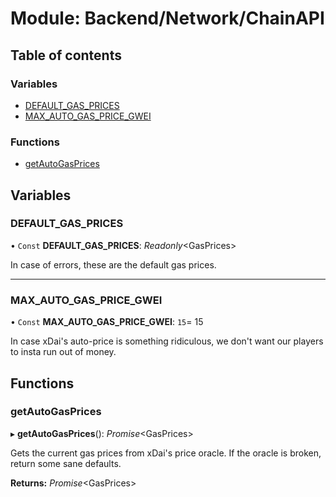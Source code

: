 # Module: Backend/Network/ChainAPI

## Table of contents

### Variables

- [DEFAULT_GAS_PRICES](backend_network_chainapi.md#default_gas_prices)
- [MAX_AUTO_GAS_PRICE_GWEI](backend_network_chainapi.md#max_auto_gas_price_gwei)

### Functions

- [getAutoGasPrices](backend_network_chainapi.md#getautogasprices)

## Variables

### DEFAULT_GAS_PRICES

• `Const` **DEFAULT_GAS_PRICES**: _Readonly_<GasPrices\>

In case of errors, these are the default gas prices.

---

### MAX_AUTO_GAS_PRICE_GWEI

• `Const` **MAX_AUTO_GAS_PRICE_GWEI**: `15`= 15

In case xDai's auto-price is something ridiculous, we don't want our players to insta run out of
money.

## Functions

### getAutoGasPrices

▸ **getAutoGasPrices**(): _Promise_<GasPrices\>

Gets the current gas prices from xDai's price oracle. If the oracle is broken, return some sane
defaults.

**Returns:** _Promise_<GasPrices\>
